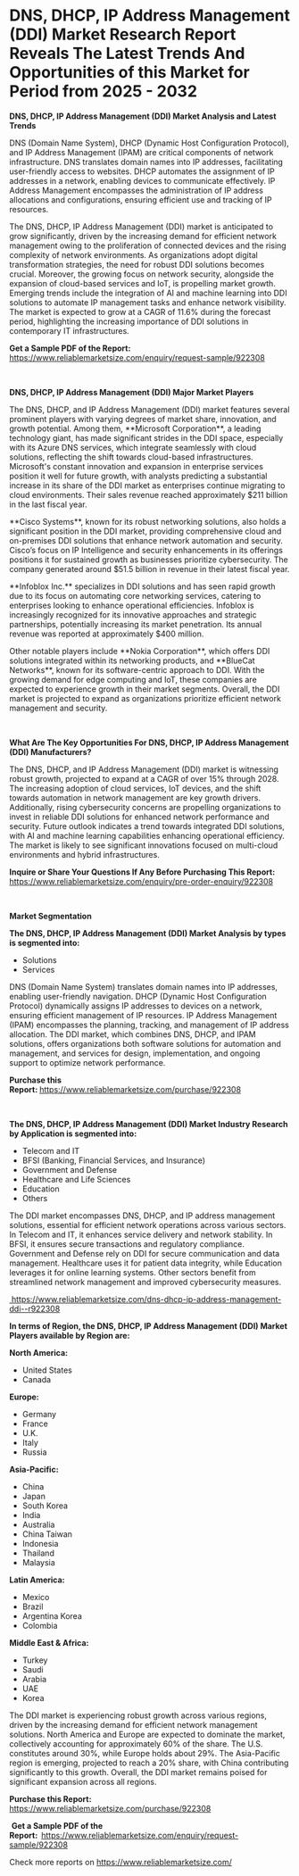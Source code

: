 <p><h1>DNS, DHCP, IP Address Management (DDI) Market Research Report Reveals The Latest Trends And Opportunities of this Market for Period from 2025 - 2032</h1></p><p><strong>DNS, DHCP, IP Address Management (DDI) Market Analysis and Latest Trends</strong></p>
<p><p>DNS (Domain Name System), DHCP (Dynamic Host Configuration Protocol), and IP Address Management (IPAM) are critical components of network infrastructure. DNS translates domain names into IP addresses, facilitating user-friendly access to websites. DHCP automates the assignment of IP addresses in a network, enabling devices to communicate effectively. IP Address Management encompasses the administration of IP address allocations and configurations, ensuring efficient use and tracking of IP resources.</p><p>The DNS, DHCP, IP Address Management (DDI) market is anticipated to grow significantly, driven by the increasing demand for efficient network management owing to the proliferation of connected devices and the rising complexity of network environments. As organizations adopt digital transformation strategies, the need for robust DDI solutions becomes crucial. Moreover, the growing focus on network security, alongside the expansion of cloud-based services and IoT, is propelling market growth. Emerging trends include the integration of AI and machine learning into DDI solutions to automate IP management tasks and enhance network visibility. The market is expected to grow at a CAGR of 11.6% during the forecast period, highlighting the increasing importance of DDI solutions in contemporary IT infrastructures.</p></p>
<p><strong>Get a Sample PDF of the Report:&nbsp;</strong> <a href="https://www.reliablemarketsize.com/enquiry/request-sample/922308?utm_campaign=2526&utm_medium=2&utm_source=Github&utm_content=ia&utm_term=11032025&utm_id=dns-dhcp-ip-address-management-ddi">https://www.reliablemarketsize.com/enquiry/request-sample/922308</a></p>
<p>&nbsp;</p>
<p><strong>DNS, DHCP, IP Address Management (DDI) Major Market Players</strong></p>
<p><p>The DNS, DHCP, and IP Address Management (DDI) market features several prominent players with varying degrees of market share, innovation, and growth potential. Among them, **Microsoft Corporation**, a leading technology giant, has made significant strides in the DDI space, especially with its Azure DNS services, which integrate seamlessly with cloud solutions, reflecting the shift towards cloud-based infrastructures. Microsoft's constant innovation and expansion in enterprise services position it well for future growth, with analysts predicting a substantial increase in its share of the DDI market as enterprises continue migrating to cloud environments. Their sales revenue reached approximately $211 billion in the last fiscal year.</p><p>**Cisco Systems**, known for its robust networking solutions, also holds a significant position in the DDI market, providing comprehensive cloud and on-premises DDI solutions that enhance network automation and security. Cisco’s focus on IP Intelligence and security enhancements in its offerings positions it for sustained growth as businesses prioritize cybersecurity. The company generated around $51.5 billion in revenue in their latest fiscal year.</p><p>**Infoblox Inc.** specializes in DDI solutions and has seen rapid growth due to its focus on automating core networking services, catering to enterprises looking to enhance operational efficiencies. Infoblox is increasingly recognized for its innovative approaches and strategic partnerships, potentially increasing its market penetration. Its annual revenue was reported at approximately $400 million.</p><p>Other notable players include **Nokia Corporation**, which offers DDI solutions integrated within its networking products, and **BlueCat Networks**, known for its software-centric approach to DDI. With the growing demand for edge computing and IoT, these companies are expected to experience growth in their market segments. Overall, the DDI market is projected to expand as organizations prioritize efficient network management and security.</p></p>
<p>&nbsp;</p>
<p><strong>What Are The Key Opportunities For DNS, DHCP, IP Address Management (DDI) Manufacturers?</strong></p>
<p><p>The DNS, DHCP, and IP Address Management (DDI) market is witnessing robust growth, projected to expand at a CAGR of over 15% through 2028. The increasing adoption of cloud services, IoT devices, and the shift towards automation in network management are key growth drivers. Additionally, rising cybersecurity concerns are propelling organizations to invest in reliable DDI solutions for enhanced network performance and security. Future outlook indicates a trend towards integrated DDI solutions, with AI and machine learning capabilities enhancing operational efficiency. The market is likely to see significant innovations focused on multi-cloud environments and hybrid infrastructures.</p></p>
<p><strong>Inquire or Share Your Questions If Any Before Purchasing This Report:</strong> <a href="https://www.reliablemarketsize.com/enquiry/pre-order-enquiry/922308?utm_campaign=2526&utm_medium=2&utm_source=Github&utm_content=ia&utm_term=11032025&utm_id=dns-dhcp-ip-address-management-ddi">https://www.reliablemarketsize.com/enquiry/pre-order-enquiry/922308</a></p>
<p>&nbsp;</p>
<p><strong>Market Segmentation</strong></p>
<p><strong>The DNS, DHCP, IP Address Management (DDI) Market Analysis by types is segmented into:</strong></p>
<p><ul><li>Solutions</li><li>Services</li></ul></p>
<p><p>DNS (Domain Name System) translates domain names into IP addresses, enabling user-friendly navigation. DHCP (Dynamic Host Configuration Protocol) dynamically assigns IP addresses to devices on a network, ensuring efficient management of IP resources. IP Address Management (IPAM) encompasses the planning, tracking, and management of IP address allocation. The DDI market, which combines DNS, DHCP, and IPAM solutions, offers organizations both software solutions for automation and management, and services for design, implementation, and ongoing support to optimize network performance.</p></p>
<p><strong>Purchase this Report:&nbsp;</strong><a href="https://www.reliablemarketsize.com/purchase/922308?utm_campaign=2526&utm_medium=2&utm_source=Github&utm_content=ia&utm_term=11032025&utm_id=dns-dhcp-ip-address-management-ddi">https://www.reliablemarketsize.com/purchase/922308</a></p>
<p>&nbsp;</p>
<p><strong>The DNS, DHCP, IP Address Management (DDI) Market Industry Research by Application is segmented into:</strong></p>
<p><ul><li>Telecom and IT</li><li>BFSI (Banking, Financial Services, and Insurance)</li><li>Government and Defense</li><li>Healthcare and Life Sciences</li><li>Education</li><li>Others</li></ul></p>
<p><p>The DDI market encompasses DNS, DHCP, and IP address management solutions, essential for efficient network operations across various sectors. In Telecom and IT, it enhances service delivery and network stability. In BFSI, it ensures secure transactions and regulatory compliance. Government and Defense rely on DDI for secure communication and data management. Healthcare uses it for patient data integrity, while Education leverages it for online learning systems. Other sectors benefit from streamlined network management and improved cybersecurity measures.</p></p>
<p><a href="https://www.reliablemarketsize.com/dns-dhcp-ip-address-management-ddi--r922308?utm_campaign=2526&utm_medium=2&utm_source=Github&utm_content=ia&utm_term=11032025&utm_id=dns-dhcp-ip-address-management-ddi">&nbsp;https://www.reliablemarketsize.com/dns-dhcp-ip-address-management-ddi--r922308</a></p>
<p><strong>In terms of Region, the DNS, DHCP, IP Address Management (DDI) Market Players available by Region are:</strong></p>
<p>
    <p> <strong> North America: </strong>
        <ul>
            <li>United States</li>
            <li>Canada</li>
        </ul>
        </p> 
    <p> <strong> Europe: </strong>
        <ul>
            <li>Germany</li>
            <li>France</li>
            <li>U.K.</li>
            <li>Italy</li>
            <li>Russia</li>
        </ul>
        </p> 
    <p> <strong> Asia-Pacific: </strong>
        <ul>
            <li>China</li>
            <li>Japan</li>
            <li>South Korea</li>
            <li>India</li>
            <li>Australia</li>
            <li>China Taiwan</li>
            <li>Indonesia</li>
            <li>Thailand</li>
            <li>Malaysia</li>
        </ul>
        </p> 
    <p> <strong> Latin America: </strong>
        <ul>
            <li>Mexico</li>
            <li>Brazil</li>
            <li>Argentina Korea</li>
            <li>Colombia</li>
        </ul>
        </p> 
    <p> <strong> Middle East & Africa: </strong>
        <ul>
            <li>Turkey</li>
            <li>Saudi</li>
            <li>Arabia</li>
            <li>UAE</li>
            <li>Korea</li>
        </ul>
    </p>
    </p>
<p><p>The DDI market is experiencing robust growth across various regions, driven by the increasing demand for efficient network management solutions. North America and Europe are expected to dominate the market, collectively accounting for approximately 60% of the share. The U.S. constitutes around 30%, while Europe holds about 29%. The Asia-Pacific region is emerging, projected to reach a 20% share, with China contributing significantly to this growth. Overall, the DDI market remains poised for significant expansion across all regions.</p></p>
<p><strong>Purchase this Report: </strong><a href="https://www.reliablemarketsize.com/purchase/922308?utm_campaign=2526&utm_medium=2&utm_source=Github&utm_content=ia&utm_term=11032025&utm_id=dns-dhcp-ip-address-management-ddi">https://www.reliablemarketsize.com/purchase/922308</a></p>
<p>&nbsp;<strong>Get a Sample PDF of the Report:&nbsp;&nbsp;</strong><a href="https://www.reliablemarketsize.com/enquiry/request-sample/922308?utm_campaign=2526&utm_medium=2&utm_source=Github&utm_content=ia&utm_term=11032025&utm_id=dns-dhcp-ip-address-management-ddi">https://www.reliablemarketsize.com/enquiry/request-sample/922308</a></p>
<p><strong></strong></p>
<p>Check more reports on <a href="https://www.reliablemarketsize.com/?utm_campaign=2526&utm_medium=2&utm_source=Github&utm_content=ia&utm_term=11032025&utm_id=dns-dhcp-ip-address-management-ddi">https://www.reliablemarketsize.com/</a></p>